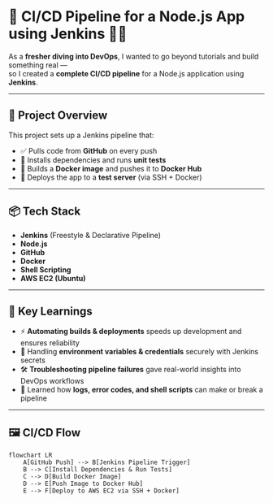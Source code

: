 # 🚀 CI/CD Pipeline for a Node.js App using Jenkins 🧪💡

As a **fresher diving into DevOps**, I wanted to go beyond tutorials and build something real —  
so I created a **complete CI/CD pipeline** for a Node.js application using **Jenkins**.

---

## 🔧 Project Overview

This project sets up a Jenkins pipeline that:

- ✅ Pulls code from **GitHub** on every push  
- 🧪 Installs dependencies and runs **unit tests**  
- 🐳 Builds a **Docker image** and pushes it to **Docker Hub**  
- 🚀 Deploys the app to a **test server** (via SSH + Docker)  

---

## 📦 Tech Stack

- **Jenkins** (Freestyle & Declarative Pipeline)  
- **Node.js**  
- **GitHub**  
- **Docker**  
- **Shell Scripting**  
- **AWS EC2 (Ubuntu)**  

---

## 🎯 Key Learnings

- ⚡ **Automating builds & deployments** speeds up development and ensures reliability  
- 🔐 Handling **environment variables & credentials** securely with Jenkins secrets  
- 🛠️ **Troubleshooting pipeline failures** gave real-world insights into DevOps workflows  
- 📜 Learned how **logs, error codes, and shell scripts** can make or break a pipeline  

---

## 🖼️ CI/CD Flow

```mermaid
flowchart LR
    A[GitHub Push] --> B[Jenkins Pipeline Trigger]
    B --> C[Install Dependencies & Run Tests]
    C --> D[Build Docker Image]
    D --> E[Push Image to Docker Hub]
    E --> F[Deploy to AWS EC2 via SSH + Docker]
